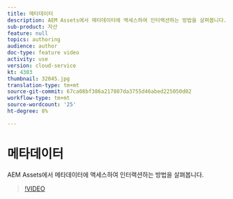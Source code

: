 ```yaml
---
title: 메타데이터
description: AEM Assets에서 메타데이터에 액세스하여 인터랙션하는 방법을 살펴봅니다.
sub-product: 자산
feature: null
topics: authoring
audience: author
doc-type: feature video
activity: use
version: cloud-service
kt: 4303
thumbnail: 32045.jpg
translation-type: tm+mt
source-git-commit: 67ca08bf386a217807da3755d46abed225050d02
workflow-type: tm+mt
source-wordcount: '25'
ht-degree: 8%

---
```



# 메타데이터

AEM Assets에서 메타데이터에 액세스하여 인터랙션하는 방법을 살펴봅니다.

>[!VIDEO](https://video.tv.adobe.com/v/32045/?quality=12&learn=on&hidetitle=true)